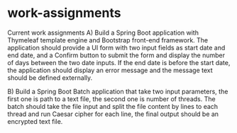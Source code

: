 # work-assignments
Current work assignments
A)	Build a Spring Boot application with Thymeleaf template engine and Bootstrap front-end framework.
The application should provide a UI form with two input fields as start date and end date, and a Confirm button to submit the form 
and display the number of days between the two date inputs.
If the end date is before the start date, the application should display an error message and the message text should be 
defined externally.

B)	Build a Spring Boot Batch application that take two input parameters, the first one is path to a text file, the second one 
is number of threads. The batch  should take the file input and split the file content by lines to each thread and 
run Caesar cipher for each line, the final output should be an encrypted text file.

